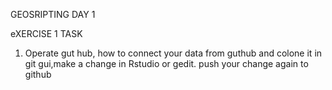 GEOSRIPTING DAY 1

eXERCISE 1
TASK
1. Operate gut hub, how to connect your data from guthub and colone it in git gui,make a change in Rstudio or gedit. push your change again to github
